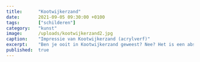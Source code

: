 ```yaml
---
title:      "Kootwijkerzand"
date:       2021-09-05 09:30:00 +0100
tags:       ["schilderen"]
category:   "kunst"
image:      /uploads/kootwijkerzand2.jpg
caption:    "Impressie van Kootwijkerzand (acrylverf)"
excerpt:    "Ben je ooit in Kootwijkerzand geweest? Nee? Het is een absolute aanrader. Het is prachtig daar."
published:  true
---
```

